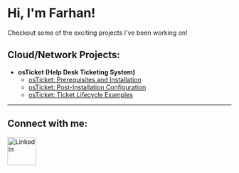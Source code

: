 <!--
**Farhan-047/Farhan-047** is a ✨ _special_ ✨ repository because its `README.md` (this file) appears on your GitHub profile.

Here are some ideas to get you started:

- 🔭 I’m currently working on ...
- 🌱 I’m currently learning ...
- 👯 I’m looking to collaborate on ...
- 🤔 I’m looking for help with ...
- 💬 Ask me about ...
- 📫 How to reach me: ...
- 😄 Pronouns: ...
- ⚡ Fun fact: ...
-->

<h1>Hi, I'm Farhan!</h1>

Checkout some of the exciting projects I've been working on!

<h2>Cloud/Network Projects:</h2>

- <b>osTicket (Help Desk Ticketing System)</b>
  - [osTicket: Prerequisites and Installation](https://github.com/Farhan-047/osTicket-Prerequisites-and-Installation)
  - [osTicket: Post-Installation Configuration](https://github.com/Farhan-047/osTicketPostConfiguration)
  - [osTicket: Ticket Lifecycle Examples](https://github.com/Farhan-047/osTicket-Ticket-Lifecycle-Examples)

---
<h2>Connect with me:</h2>


[<img align="left" alt="LinkedIn" width="64px" src="https://static.vecteezy.com/system/resources/previews/018/930/587/original/linkedin-logo-linkedin-icon-transparent-free-png.png" />][linkedin]


[linkedin]: www.linkedin.com/in/farhaann
